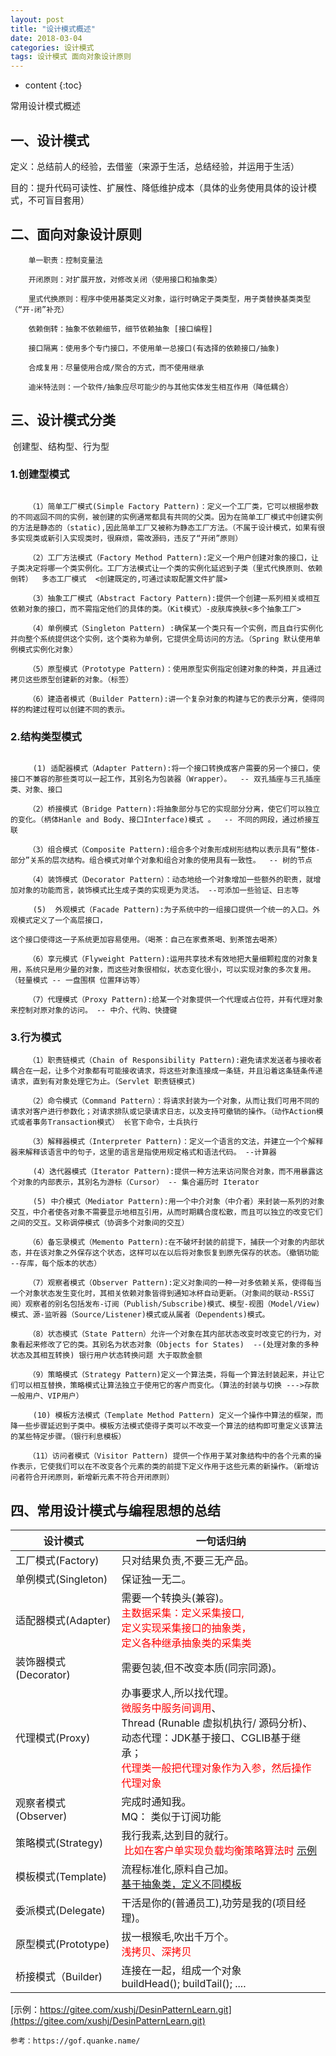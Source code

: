 ```yaml
---
layout: post
title: "设计模式概述"
date: 2018-03-04
categories: 设计模式
tags: 设计模式 面向对象设计原则
---
```


* content
{:toc}

常用设计模式概述

## 一、设计模式

​	定义：总结前人的经验，去借鉴（来源于生活，总结经验，并运用于生活）

​	目的：提升代码可读性、扩展性、降低维护成本（具体的业务使用具体的设计模式，不可盲目套用）



## 二、面向对象设计原则

```
	单一职责：控制变量法

	开闭原则：对扩展开放，对修改关闭（使用接口和抽象类）

	里式代换原则：程序中使用基类定义对象，运行时确定子类类型，用子类替换基类类型 （“开-闭”补充）

	依赖倒转：抽象不依赖细节，细节依赖抽象 [接口编程]

	接口隔离：使用多个专门接口，不使用单一总接口(有选择的依赖接口/抽象)

	合成复用：尽量使用合成/聚合的方式，而不使用继承

	迪米特法则：一个软件/抽象应尽可能少的与其他实体发生相互作用（降低耦合）

```


## 三、设计模式分类

​	创建型、结构型、行为型


### 1.创建型模式 

```

   	（1）简单工厂模式(Simple Factory Pattern)：定义一个工厂类，它可以根据参数的不同返回不同的实例，被创建的实例通常都具有共同的父类。因为在简单工厂模式中创建实例的方法是静态的（static),因此简单工厂又被称为静态工厂方法。（不属于设计模式，如果有很多实现类或新引入实现类时，很麻烦，需改源码，违反了“开闭”原则）

   	（2）工厂方法模式（Factory Method Pattern):定义一个用户创建对象的接口，让子类决定将哪一个类实例化。工厂方法模式让一个类的实例化延迟到子类（里式代换原则、依赖倒转）  多态工厂模式  <创建既定的,可通过读取配置文件扩展>

	（3）抽象工厂模式（Abstract Factory Pattern):提供一个创建一系列相关或相互依赖对象的接口，而不需指定他们的具体的类。（Kit模式）-皮肤库换肤<多个抽象工厂>

 	（4）单例模式（Singleton Pattern) :确保某一个类只有一个实例，而且自行实例化并向整个系统提供这个实例，这个类称为单例，它提供全局访问的方法。（Spring 默认使用单例模式实例化对象）

    （5）原型模式（Prototype Pattern)：使用原型实例指定创建对象的种类，并且通过拷贝这些原型创建新的对象。（标签）

 	（6）建造者模式（Builder Pattern):讲一个复杂对象的构建与它的表示分离，使得同样的构建过程可以创建不同的表示。
```


### 2.结构类型模式

```

   	 (1) 适配器模式（Adapter Pattern):将一个接口转换成客户需要的另一个接口，使接口不兼容的那些类可以一起工作，其别名为包装器（Wrapper）。  -- 双孔插座与三孔插座   类、对象、接口

	（2）桥接模式（Bridge Pattern):将抽象部分与它的实现部分分离，使它们可以独立的变化。（柄体Hanle and Body、接口Interface)模式 。  -- 不同的网段，通过桥接互联   

  	（3）组合模式（Composite Pattern):组合多个对象形成树形结构以表示具有“整体-部分”关系的层次结构。组合模式对单个对象和组合对象的使用具有一致性。  -- 树的节点

  	（4）装饰模式（Decorator Pattern）：动态地给一个对象增加一些额外的职责，就增加对象的功能而言，装饰模式比生成子类的实现更为灵活。 --可添加一些验证、日志等

	 (5)  外观模式（Facade Pattern):为子系统中的一组接口提供一个统一的入口。外观模式定义了一个高层接口，

这个接口使得这一子系统更加容易使用。（喝茶：自己在家煮茶喝、到茶馆去喝茶）

  	（6）享元模式（Flyweight Pattern):运用共享技术有效地把大量细颗粒度的对象复用，系统只是用少量的对象，而这些对象很相似，状态变化很小，可以实现对象的多次复用。  （轻量模式 -- 一盘围棋 位置拜访等）

  	（7）代理模式（Proxy Pattern):给某一个对象提供一个代理或占位符，并有代理对象来控制对原对象的访问。 -- 中介、代购、快捷键

```

### 3.行为模式

```
 	（1）职责链模式（Chain of Responsibility Pattern):避免请求发送者与接收者耦合在一起，让多个对象都有可能接收请求，将这些对象连接成一条链，并且沿着这条链条传递请求，直到有对象处理它为止。（Servlet 职责链模式)

 	（2）命令模式（Command Pattern）：将请求封装为一个对象，从而让我们可用不同的请求对客户进行参数化；对请求排队或记录请求日志，以及支持可撤销的操作。（动作Action模式或者事务Transaction模式） 长官下命令，士兵执行

	（3）解释器模式（Interpreter Pattern)：定义一个语言的文法，并建立一个个解释器来解释该语言中的句子，这里的语言是指使用规定格式和语法代码。 --计算器

   	 (4）迭代器模式（Iterator Pattern):提供一种方法来访问聚合对象，而不用暴露这个对象的内部表示，其别名为游标（Cursor） -- 集合遍历时 Iterator

	 (5) 中介模式（Mediator Pattern):用一个中介对象（中介者）来封装一系列的对象交互，中介者使各对象不需要显示地相互引用，从而时期耦合度松散，而且可以独立的改变它们之间的交互。又称调停模式（协调多个对象间的交互）

  	（6）备忘录模式（Memento Pattern):在不破坏封装的前提下，捕获一个对象的内部状态，并在该对象之外保存这个状态，这样可以在以后将对象恢复到原先保存的状态。（撤销功能 --存库，每个版本的状态）

  	（7）观察者模式（Observer Pattern):定义对象间的一种一对多依赖关系，使得每当一个对象状态发生变化时，其相关依赖对象皆得到通知冰杯自动更新。（对象间的联动-RSS订阅）观察者的别名包括发布-订阅（Publish/Subscribe)模式、模型-视图（Model/View)模式、源-监听器（Source/Listener)模式或从属者（Dependents)模式。

	（8）状态模式（State Pattern）允许一个对象在其内部状态改变时改变它的行为，对象看起来修改了它的类。其别名为状态对象（Objects for States)  --(处理对象的多种状态及其相互转换) 银行用户状态转换问题 大于取款金额

	（9）策略模式（Strategy Pattern)定义一个算法类，将每一个算法封装起来，并让它们可以相互替换，策略模式让算法独立于使用它的客户而变化。（算法的封装与切换 --->存款 一般用户、VIP用户）

 	 (10) 模板方法模式（Template Method Pattern) 定义一个操作中算法的框架，而降一些步骤延迟到子类中。模板方法模式使得子类可以不改变一个算法的结构即可重定义该算法的某些特定步骤。（银行利息模板）

	（11）访问者模式（Visitor Pattern) 提供一个作用于某对象结构中的各个元素的操作表示，它使我们可以在不改变各个元素的类的前提下定义作用于这些元素的新操作。（新增访问者符合开闭原则，新增新元素不符合开闭原则）

```



## 四、常用设计模式与编程思想的总结

| 设计模式              | 一句话归纳                                                   |
| --------------------- | ------------------------------------------------------------ |
| 工厂模式(Factory)     | 只对结果负责,不要三无产品。                                  |
| 单例模式(Singleton)   | 保证独一无二。                                               |
| 适配器模式(Adapter)   | 需要一个转换头(兼容)。<br/><font color='red'>主数据采集：定义采集接口,<br/>定义实现采集接口的抽象类，<br/>定义各种继承抽象类的采集类</font> |
| 装饰器模式(Decorator) | 需要包装,但不改变本质(同宗同源)。                            |
| 代理模式(Proxy)       | 办事要求人,所以找代理。<br/><font color='red'>微服务中服务间调用</font>、<br/>Thread (Runable 虚拟机执行/ 源码分析)、<br/>动态代理：JDK基于接口、CGLIB基于继承；<br/><font color='red'>代理类一般把代理对象作为入参，然后操作代理对象</font> |
| 观察者模式(Observer)  | 完成时通知我。<br/>MQ： 类似于订阅功能                       |
| 策略模式(Strategy)    | 我行我素,达到目的就行。<br/><font color='red'> 比如在客户单实现负载均衡策略算法时</font> [示例](https://gitee.com/xushj/DesinPatternLearn/tree/master/src/main/java/com/mzz/behavior/fatherandson/strategy) |
| 模板模式(Template)    | 流程标准化,原料自己加。<br/>[基于抽象类，定义不同模板](https://gitee.com/xushj/DesinPatternLearn/tree/master/src/main/java/com/mzz/behavior/fatherandson/template) |
| 委派模式(Delegate)    | 干活是你的(普通员工),功劳是我的(项目经理)。                  |
| 原型模式(Prototype)   | 拔一根猴毛,吹出千万个。<br/><font color='red'>浅拷贝、深拷贝</font> |
| 桥接模式（Builder)    | 连接在一起，组成一个对象 <br/>buildHead(); buildTail(); .... |

[示例：https://gitee.com/xushj/DesinPatternLearn.git](https://gitee.com/xushj/DesinPatternLearn.git)

```
参考：https://gof.quanke.name/
```

